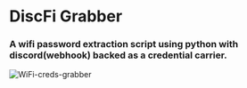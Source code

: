 # DiscFi Grabber
### A wifi password extraction script using python with discord(webhook) backed as a credential carrier.


![WiFi-creds-grabber](https://user-images.githubusercontent.com/90444898/183304048-4b16ec17-7d33-40eb-9285-af54351ad3dc.jpg)
